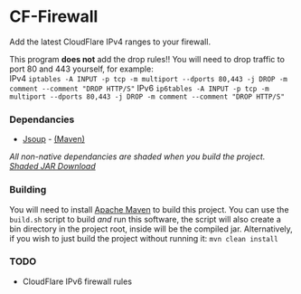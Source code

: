 # CF-Firewall

Add the latest CloudFlare IPv4 ranges to your firewall.

This program <b>does not</b> add the drop rules!! You will need to drop traffic to port 80 and 443 yourself, for example:<br>
IPv4 `iptables -A INPUT -p tcp -m multiport --dports 80,443 -j DROP -m comment --comment "DROP HTTP/S"`
IPv6 `ip6tables -A INPUT -p tcp -m multiport --dports 80,443 -j DROP -m comment --comment "DROP HTTP/S"`

### Dependancies

* [Jsoup](https://jsoup.org/) - [(Maven)](https://mvnrepository.com/artifact/org.jsoup/jsoup/1.8.3)

<i>All non-native dependancies are shaded when you build the project.</i><br>
<i>[Shaded JAR Download](https://github.com/Matthewn7/CF-Firewall/releases/tag/1.0-SNAPSHOT)</i>

### Building

You will need to install [Apache Maven](https://maven.apache.org/) to build this project. You can use the `build.sh` script to build <i>and</i> run this software, the script will also create a bin directory in the project root, inside will be the compiled jar. Alternatively, if you wish to just build the project without running it: `mvn clean install`

### TODO

* CloudFlare IPv6 firewall rules
